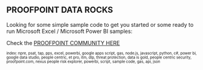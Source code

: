 ## PROOFPOINT DATA ROCKS

Looking for some simple sample code to get you started or some ready to run Microsoft Excel / Microsoft Power BI samples:

Check the [PROOFPOINT COMMUNITY HERE](https://github.com/pfptcommunity/pfptcommunity/blob/main/README.md)

<sup><sub>index: npre, psat, tap, pps, excel, powerbi, google apps script, gas, node.js, javascript, python, c#, power bi, google data studio, people centric, et pro, itm, dlp, threat protection, data is gold, people centric security, proofpoint.com, nexus people risk explorer, powerbi, script, sample code, gas, api, json
</sub></sup>
